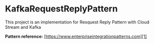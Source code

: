 # KafkaRequestReplyPattern

This project is an implementation for Resquest Reply Pattern with Cloud Stream and Kafka

**Pattern reference:** [https://www.enterpriseintegrationpatterns.com][1]

[1]: https://www.enterpriseintegrationpatterns.com/patterns/messaging/RequestReply.html
